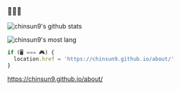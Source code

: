 ### 👋👋👋

![chinsun9's github stats](https://github-readme-stats.vercel.app/api?username=chinsun9&show_icons=true&count_private=true&theme=dark)

![chinsun9's most lang](https://github-readme-stats.vercel.app/api/top-langs/?username=chinsun9&exclude_repo=chinsun9.github.io&theme=dark)

```js
if (🖥️ === 🎮) {
  location.href = 'https://chinsun9.github.io/about/'
}
```
https://chinsun9.github.io/about/

<!--
**chinsun9/chinsun9** is a ✨ _special_ ✨ repository because its `README.md` (this file) appears on your GitHub profile.

Here are some ideas to get you started:

- 🔭 I’m currently working on ...
- 🌱 I’m currently learning ...
- 👯 I’m looking to collaborate on ...
- 🤔 I’m looking for help with ...
- 💬 Ask me about ...
- 📫 How to reach me: ...
- 😄 Pronouns: ...
- ⚡ Fun fact: ...
-->
